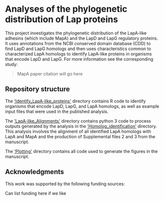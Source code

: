 # Analyses of the phylogenetic distribution of Lap proteins

This project investigates the phylogenetic distribution of the LapA-like adhesins (which include MapA) and the LapD and LapG regulatory proteins. It uses annotations from the NCBI conserved domain database (CDD) to find LapD and LapG homologs and then uses characteristics common to characterized LapA homologs to identify LapA-like proteins in organisms that encode LapD and LapG. For more information see the corresponding study:

> MapA paper citation will go here

## Repository structure

The ['Identify_LapA-like_proteins'](Identify_LapA-like_proteins) directory contains R code to identify organisms that encode LapD, LapG, and LapA homologs, as well as example input files that were used in the published analysis.

The ['LapA-like_Alignments'](LapA-like_Alignments) directory contains python 3 code to process outputs generated by the analysis in the ['Homolog_identification'](Homolog_identification) directory. This analysis involves the alignment of all identified LapA homologs with LapA and MapA and the production of Supplemental files 2 and 3 from the manuscript.

The ['Plotting'](Plotting) directory contains all code used to generate the figures in the manuscript.

## Acknowledgments

This work was supported by the following funding sources:

Can list funding here if we like
